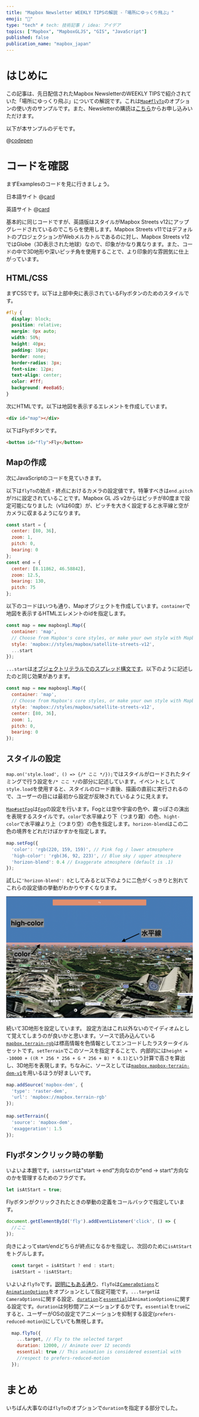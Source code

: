 ```yaml
---
title: "Mapbox Newsletter WEEKLY TIPSの解説 -「場所にゆっくり飛ぶ」"
emoji: "🦅"
type: "tech" # tech: 技術記事 / idea: アイデア
topics: ["Mapbox", "MapboxGLJS", "GIS", "JavaScript"]
published: false
publication_name: "mapbox_japan"
---
```


# はじめに

この記事は、先日配信されたMapbox NewsletterのWEEKLY TIPSで紹介されていた「場所にゆっくり飛ぶ」についての解説です。これは[`Map#flyTo`](https://docs.mapbox.com/mapbox-gl-js/api/map/#map#flyto)のオプションの使い方のサンプルです。また、Newsletterの購読は[こちら](https://www.mapbox.jp/blog?#:~:text=%E3%83%8B%E3%83%A5%E3%83%BC%E3%82%B9%E3%83%AC%E3%82%BF%E3%83%BC%E3%82%92%E8%B3%BC%E8%AA%AD)からお申し込みいただけます。

以下が本サンプルのデモです。

@[codepen](https://codepen.io/OttyLab/pen/ExrLPmB)


# コードを確認

まずExamplesのコードを見に行きましょう。

日本語サイト
@[card](https://docs.mapbox.com/jp/mapbox-gl-js/example/flyto-options/)

英語サイト
@[card](https://docs.mapbox.com/mapbox-gl-js/example/flyto-options/)

基本的に同じコードですが、英語版はスタイルがMapbox Streets v12にアップグレードされているのでこちらを使用します。Mapbox Streets v11ではデフォルトのプロジェクションがWebメルカトルであるのに対し、Mapbox Streets v12ではGlobe（3D表示された地球）なので、印象がかなり異なります。また、コードの中で3D地形や深いピッチ角を使用することで、より印象的な雰囲気に仕上がっています。

## HTML/CSS

まずCSSです。以下は上部中央に表示されているFlyボタンのためのスタイルです。

```css
#fly {
  display: block;
  position: relative;
  margin: 0px auto;
  width: 50%;
  height: 40px;
  padding: 10px;
  border: none;
  border-radius: 3px;
  font-size: 12px;
  text-align: center;
  color: #fff;
  background: #ee8a65;
}
```

次にHTMLです。以下は地図を表示するエレメントを作成しています。

```HTML
<div id="map"></div>
```

以下はFlyボタンです。
```HTML
<button id="fly">Fly</button>
```

## Mapの作成

次にJavaScriptのコードを見ていきます。

以下は`flyTo`の始点・終点におけるカメラの設定値です。特筆すべきは`end.pitch`が`75`に設定されていることです。Mapbox GL JS v2からはピッチが80度まで設定可能になりました（v1は60度）が、ピッチを大きく設定すると水平線と空がカメラに収まるようになります。

```JavaScript
const start = {
  center: [80, 36],
  zoom: 1,
  pitch: 0,
  bearing: 0
};
const end = {
  center: [8.11862, 46.58842],
  zoom: 12.5,
  bearing: 130,
  pitch: 75
};
```

以下のコードはいつも通り、Mapオブジェクトを作成しています。`container`で地図を表示するHTMLエレメントのidを指定します。
```JavaScript
const map = new mapboxgl.Map({
  container: 'map',
  // Choose from Mapbox's core styles, or make your own style with Mapbox Studio
  style: 'mapbox://styles/mapbox/satellite-streets-v12',
  ...start
});
```
`...start`は[オブジェクトリテラルでのスプレッド構文です](https://developer.mozilla.org/ja/docs/Web/JavaScript/Reference/Operators/Spread_syntax)。以下のように記述したのと同じ効果があります。

```JavaScript
const map = new mapboxgl.Map({
  container: 'map',
  // Choose from Mapbox's core styles, or make your own style with Mapbox Studio
  style: 'mapbox://styles/mapbox/satellite-streets-v12',
  center: [80, 36],
  zoom: 1,
  pitch: 0,
  bearing: 0
});
```

## スタイルの設定
`map.on('style.load', () => {/* ここ */});`ではスタイルがロードされたタイミングで行う設定を`/* ここ */`の部分に記述しています。イベントとして`style.load`を使用すると、スタイルのロード直後、描画の直前に実行されるので、ユーザーの目には最初から設定が反映されているように見えます。

[`Map#setFog`](https://docs.mapbox.com/mapbox-gl-js/api/map/#map#setfog)は[`Fog`](https://docs.mapbox.com/style-spec/reference/fog/)の設定を行います。Fogとは空や宇宙の色や、霧っぽさの演出を表現するスタイルです。`color`で水平線より下（つまり霧）の色、`hight-color`で水平線より上（つまり空）の色を指定します。`horizon-blend`はこの二色の境界をどれだけぼかすかを指定します。

```JavaScript
map.setFog({
  'color': 'rgb(220, 159, 159)', // Pink fog / lower atmosphere
  'high-color': 'rgb(36, 92, 223)', // Blue sky / upper atmosphere
  'horizon-blend': 0.4 // Exaggerate atmosphere (default is .1)
});
```
試しに`'horizon-blend': 0`としてみると以下のように二色がくっきりと別れてこれらの設定値の挙動がわかりやすくなります。

![fog](/images/articles/bb5044866a1ad6/fog.png)

続いて3D地形を設定しています。 設定方法はこれ以外ないのでイディオムとして覚えてしまうのが良いかと思います。ソースで読み込んている[`mapbox.terrain-rgb`](https://docs.mapbox.com/data/tilesets/reference/mapbox-terrain-rgb-v1/)は標高情報を色情報としてエンコードしたラスタータイルセットです。`setTerrain`でこのソースを指定することで、内部的には`height = -10000 + ((R * 256 * 256 + G * 256 + B) * 0.1)`という計算で高さを算出し、3D地形を表現します。ちなみに、ソースとしては[`mapbox.mapbox-terrain-dem-v1`](https://docs.mapbox.com/data/tilesets/reference/mapbox-terrain-dem-v1/)を用いるほうが好ましいです。

```JavaScript
map.addSource('mapbox-dem', {
  'type': 'raster-dem',
  'url': 'mapbox://mapbox.terrain-rgb'
});
 
map.setTerrain({
  'source': 'mapbox-dem',
  'exaggeration': 1.5
});
```

## Flyボタンクリック時の挙動

いよいよ本題です。`isAtStart`は"start -> end"方向なのか"end -> start"方向なのかを管理するためのフラグです。
```JavaScript
let isAtStart = true;
```

Flyボタンがクリックされたときの挙動の定義をコールバックで指定しています。
```JavaScript
document.getElementById('fly').addEventListener('click', () => {
  //ここ
});
```

向きによってstart/endどちらが終点になるかを指定し、次回のために`isAtStart`をトグルします。
```JavaScript
  const target = isAtStart ? end : start;
  isAtStart = !isAtStart;
```

いよいよ`flyTo`です。[説明にもある通り](https://docs.mapbox.com/mapbox-gl-js/api/map/#map#flyto:~:text=Accepts%20CameraOptions%20%2C%20AnimationOptions)、`flyTo`は[`CameraOptions`](https://docs.mapbox.com/mapbox-gl-js/api/properties/#cameraoptions)と[`AnimationOptions`](https://docs.mapbox.com/mapbox-gl-js/api/properties/#animationoptions)をオプションとして指定可能です。`...target`は`CameraOptions`に関する設定、[`duration`](https://docs.mapbox.com/mapbox-gl-js/api/properties/#animationoptions:~:text=will%20be%20ignored.-,duration,-(number))と[`essential`](https://docs.mapbox.com/mapbox-gl-js/api/properties/#animationoptions:~:text=the%20final%20state.-,essential,-(boolean))は`AnimationOptions`に関する設定です。`duration`は何秒間アニメーションするかです。`essential`を`true`にすると、ユーザーがOSの設定でアニメーションを抑制する設定(`prefers-reduced-motion`)にしていても無視します。

```JavaScript
  map.flyTo({
    ...target, // Fly to the selected target
    duration: 12000, // Animate over 12 seconds
    essential: true // This animation is considered essential with
    //respect to prefers-reduced-motion
  });
```


# まとめ

いちばん大事なのは`flyTo`のオプションで`duration`を指定する部分でした。